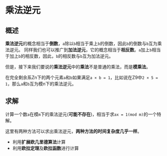 # 乘法逆元

## 概述

**乘法逆元**的概念相当于**倒数**，`a`除以`b`相当于乘上`b`的倒数，因此`b`的倒数与`b`互为乘法逆元。
同样我们也可以推广到**加法逆元**，它的概念相当于**相反数**。`a`加上`b`相当于加上`b`的相反数，因此，`b`的相反数与`b`互为加法逆元。

但是，接下来我们要说的**乘法逆元**中的**乘法**不是普通的乘法，而是**模乘法**。

在完全剩余系Zn下的两个元素`a`和`b`如果满足`a × b = 1`，比如说在Z9中`2 × 5 = 1`，那么`a`和`b`互为模n下的乘法逆元。

## 求解

计算一个数`a`在模`m`下的乘法逆元(**可能不存在**)，相当于求`ax = 1(mod m)`的一个特解。

这里有两种方法可以求出乘法逆元，**两种方法的时间复杂度几乎一样**。

* 利用**扩展欧几里德算法**计算
* 利用**欧拉定理**及**欧拉函数**进行计算
